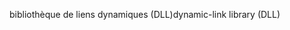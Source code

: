 <span data-ttu-id="d9a56-101">bibliothèque de liens dynamiques (DLL)</span><span class="sxs-lookup"><span data-stu-id="d9a56-101">dynamic-link library (DLL)</span></span>
